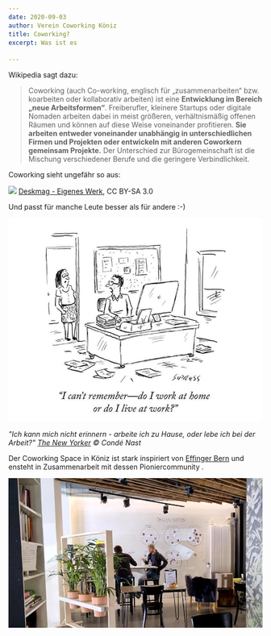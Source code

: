 ```yaml
---
date: 2020-09-03
author: Verein Coworking Köniz
title: Coworking?
excerpt: Was ist es

---
```

Wikipedia sagt dazu:

> Coworking (auch Co-working, englisch für „zusammenarbeiten“ bzw. koarbeiten oder kollaborativ arbeiten) ist eine **Entwicklung im Bereich „neue Arbeitsformen“**. Freiberufler, kleinere Startups oder digitale Nomaden arbeiten dabei in meist größeren, verhältnismäßig offenen Räumen und können auf diese Weise voneinander profitieren. **Sie arbeiten entweder voneinander unabhängig in unterschiedlichen Firmen und Projekten oder entwickeln mit anderen Coworkern gemeinsam Projekte.** Der Unterschied zur Bürogemeinschaft ist die Mischung verschiedener Berufe und die geringere Verbindlichkeit.

Coworking sieht ungefähr so aus:

![](https://upload.wikimedia.org/wikipedia/commons/8/8f/Coworking_Space_in_Berlin.jpg) [Deskmag - Eigenes Werk](https://commons.wikimedia.org/w/index.php?curid=15391953), CC BY-SA 3.0

Und passt für manche Leute besser als für andere :-)

![](/uploads/liveatwork.jpg)

_"Ich kann mich nicht erinnern - arbeite ich zu Hause, oder lebe ich bei der Arbeit?"_ [_The New Yorker_](https://www.newyorker.com/cartoon/a20805) _© Condé Nast_

Der Coworking Space in Köniz ist stark inspiriert von [Effinger Bern](https://effinger.ch) und ensteht in Zusammenarbeit mit dessen Pioniercommunity .

![](/uploads/IMG_20200408_124107.jpg)